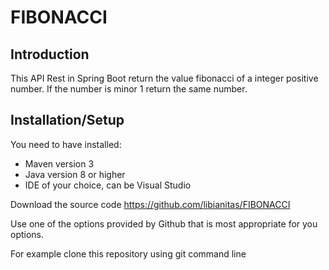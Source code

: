 # FIBONACCI
## Introduction
   This API Rest in Spring Boot return the value fibonacci of a integer positive number. If the number is minor 1 return the same number. 
## Installation/Setup
   You need to have installed:
   - Maven version 3
   - Java version 8 or higher
   - IDE of your choice, can be Visual Studio
     
Download the source code https://github.com/libianitas/FIBONACCI 

Use one of the options provided by Github that is most appropriate for you options. 

For example clone this repository using git command line
     

   
   
